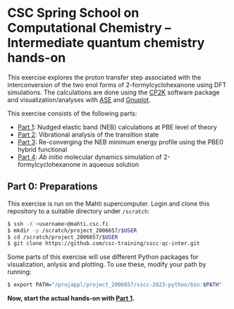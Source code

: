 # CSC Spring School on Computational Chemistry – Intermediate quantum chemistry hands-on

This exercise explores the proton transfer step associated with the interconversion
of the two enol forms of 2-formylcyclohexanone using DFT simulations. The
calculations are done using the [CP2K](https://www.cp2k.org/) software package
and visualization/analyses with [ASE](https://wiki.fysik.dtu.dk/ase/index.html)
and [Gnuplot](http://www.gnuplot.info/).

This exercise consists of the following parts:

* [Part 1](neb/README.md): Nudged elastic band (NEB) calculations at PBE level
  of theory
* [Part 2](vib/README.md): Vibrational analysis of the transition state
* [Part 3](hybrid/README.md): Re-converging the NEB minimum energy profile
  using the PBE0 hybrid functional
* [Part 4](aimd/README.md): *Ab initio* molecular dynamics simulation of
  2-formylcyclohexanone in aqueous solution

## Part 0: Preparations

This exercise is run on the Mahti supercomputer. Login and clone this repository
to a suitable directory under `/scratch`:

```bash
$ ssh -X <username>@mahti.csc.fi
$ mkdir -p /scratch/project_2006657/$USER
$ cd /scratch/project_2006657/$USER
$ git clone https://github.com/csc-training/sscc-qc-inter.git
```

Some parts of this exercise will use different Python packages for visualization,
anlysis and plotting. To use these, modify your path by running:

```bash
$ export PATH="/projappl/project_2006657/sscc-2023-python/bin:$PATH"
```

**Now, start the actual hands-on with [Part 1](neb/README.md).**

